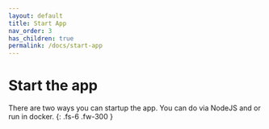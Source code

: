 ```yaml
---
layout: default
title: Start App
nav_order: 3
has_children: true
permalink: /docs/start-app
---
```


# Start the app

There are two ways you can startup the app.  You can do via NodeJS and or run in docker.
{: .fs-6 .fw-300 }
